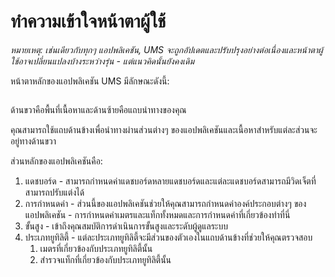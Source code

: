 # ทำความเข้าใจหน้าตาผู้ใช้

_หมายเหตุ: เช่นเดียวกับทุกๆ แอปพลิเคชัน, UMS จะถูกอัปเดตและปรับปรุงอย่างต่อเนื่องและหน้าตาผู้ใช้อาจเปลี่ยนแปลงบ้างระหว่างรุ่น - แต่แนวคิดนั้นยังคงเดิม_

หน้าตาหลักของแอปพลิเคชัน UMS มีลักษณะดังนี้:

<figure><img src="../../.gitbook/assets/image (11).png" alt=""><figcaption></figcaption></figure>

ด้านขวาคือพื้นที่เนื้อหาและด้านซ้ายคือแถบนำทางของคุณ

คุณสามารถใช้แถบด้านข้างเพื่อนำทางผ่านส่วนต่างๆ ของแอปพลิเคชันและเนื้อหาสำหรับแต่ละส่วนจะอยู่ทางด้านขวา



ส่วนหลักของแอปพลิเคชันคือ:

1. แดชบอร์ด - สามารถกำหนดค่าแดชบอร์ดหลายแดชบอร์ดและแต่ละแดชบอร์ดสามารถมีวิดเจ็ตที่สามารถปรับแต่งได้
2. การกำหนดค่า - ส่วนนี้ของแอปพลิเคชันช่วยให้คุณสามารถกำหนดค่าองค์ประกอบต่างๆ ของแอปพลิเคชัน - การกำหนดค่าเมตรและแท็กทั้งหมดและการกำหนดค่าที่เกี่ยวข้องทำที่นี่
3. ขั้นสูง - เข้าถึงคุณสมบัติการดำเนินการขั้นสูงและระดับผู้ดูแลระบบ
4. ประเภทยูทิลิตี้ - แต่ละประเภทยูทิลิตี้จะมีส่วนของตัวเองในแถบด้านข้างที่ช่วยให้คุณตรวจสอบ
   1. เมตรที่เกี่ยวข้องกับประเภทยูทิลิตี้นั้น
   2. สำรวจแท็กที่เกี่ยวข้องกับประเภทยูทิลิตี้นั้น